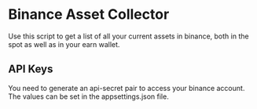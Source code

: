 # Binance Asset Collector

Use this script to get a list of all your current assets in binance, both in the spot as well as in your earn wallet.

## API Keys

You need to generate an api-secret pair to access your binance account. The values can be set in the appsettings.json file.
